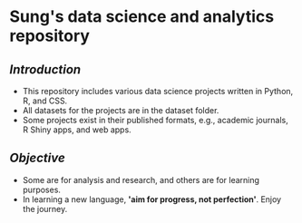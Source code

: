 # Sung's data science and analytics repository

## _Introduction_
- This repository includes various data science projects written in Python, R, and CSS. 
- All datasets for the projects are in the dataset folder. 
- Some projects exist in their published formats, e.g., academic journals, R Shiny apps, and web apps. 

## _Objective_
- Some are for analysis and research, and others are for learning purposes. 
- In learning a new language, __'aim for progress, not perfection'__. Enjoy the journey. 
